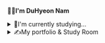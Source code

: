 🙋‍♂<b>I'm DuHyeon Nam</b>
<details>
<summary>
  👀I'm currently studying...
</summary>
<br>
<img src="https://img.shields.io/badge/hyperledger-2F3134?style=for-the-badge&logo=hyperledger&logoColor=white"/> <img src="https://img.shields.io/badge/Ethereum-3C3C3D?logo=ethereum&logoColor=fff&style=for-the-badge"/> <img src ="https://img.shields.io/badge/Go-00ADD8?style=for-the-badge&logo=go&logoColor=white"/> <img src="https://img.shields.io/badge/Linux-FCC624?style=for-the-badge&logo=linux&logoColor=black"/> <img src="https://img.shields.io/badge/Node.js-43853D?style=for-the-badge&logo=node.js&logoColor=white"/>
</details>
<details>
  <summary>
    ✍My portfolio & Study Room
  </summary>
  <br>
  <a href = "https://du-hyeon.notion.site/Hello-I-m-DuHyeon-6447874bb0af47c28cfe0083dc9423a8"><img src= "https://img.shields.io/badge/Notion-000000?style=for-the-badge&logo=notion&logoColor=white"/></a> 
</details>
